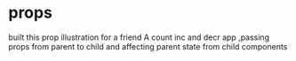 # props
built this prop illustration for a friend
A count inc and decr app ,passing props from parent to child and affecting parent state from child components

